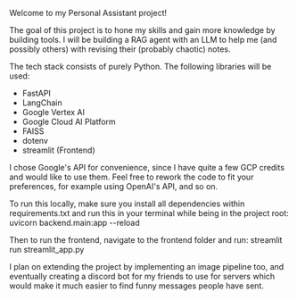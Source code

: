 Welcome to my Personal Assistant project!

The goal of this project is to hone my skills and gain more knowledge by
building tools. I will be building a RAG agent with an LLM to help me (and
possibly others) with revising their (probably chaotic) notes. 

The tech stack consists of purely Python. The following libraries 
will be used: 

- FastAPI
- LangChain
- Google Vertex AI
- Google Cloud AI Platform
- FAISS
- dotenv
- streamlit (Frontend)

I chose Google's API for convenience, since I have quite a few GCP credits
and would like to use them. Feel free to rework the code to fit your preferences, 
for example using OpenAI's API, and so on. 

To run this locally, make sure you install all dependencies within requirements.txt
and run this in your terminal while being in the project root:
uvicorn backend.main:app --reload 

Then to run the frontend, navigate to the frontend folder and run: 
streamlit run streamlit_app.py 

I plan on extending the project by implementing an image pipeline too, and 
eventually creating a discord bot for my friends to use for servers which would 
make it much easier to find funny messages people have sent. 

